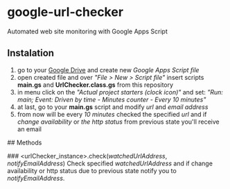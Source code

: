 # google-url-checker
Automated web site monitoring with Google Apps Script

## Instalation
1. go to your [Google Drive](https://drive.google.com/) and create new *Google Apps Script file*
2. open created file and over *"File > New > Script file"* insert scripts **main.gs** and **UrlChecker.class.gs** from this repository
3. in menu click on the *"Actual project starters (clock icon)"* and set: *"Run: main; Event: Driven by time - Minutes counter - Every 10 minutes"*
4. at last, go to your **main.gs** script and modify *url* and *email address*
5. from now will be every *10 minutes* checked the specified *url* and if *change availability* or *the http status* from previous state you'll receive an email

## Methods

### &lt;urlChecker_instance>.check(*watchedUrlAddress*, *notifyEmailAddress*)
Check specified *watchedUrlAddress* and if change availability or http status due to previous state notify you to *notifyEmailAddress*.
